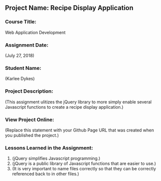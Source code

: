 ## Project Name:  Recipe Display Application

### Course Title:
Web Application Development

### Assignment Date:  
(July 27, 2018)

### Student Name:  
(Karlee Dykes)

### Project Description:
(This assignment ulitizes the jQuery library to more simply enable several Javascript functions to create a recipe display application.)

### View Project Online:
(Replace this statement with your Github Page URL that was created when you 
 published the project.)

### Lessons Learned in the Assignment:
1. (jQuery simplifies Javascript programming.)
2. (jQuery is a public library of Javascript functions that are easier to use.)
3. (It is very important to name files correctly so that they can be correctly referenced back to in other files.)


